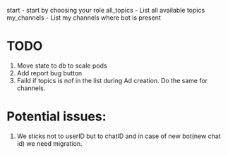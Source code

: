 start - start by choosing your role
all_topics - List all available topics
my_channels - List my channels where bot is present


# TODO
1. Move state to db to scale pods
2. Add report bug button
3. Faild if topics is nof in the list during Ad creation. Do the same for channels.


# Potential issues:
1. We sticks not to userID but to chatID and in case of new bot(new chat id) we need migration.